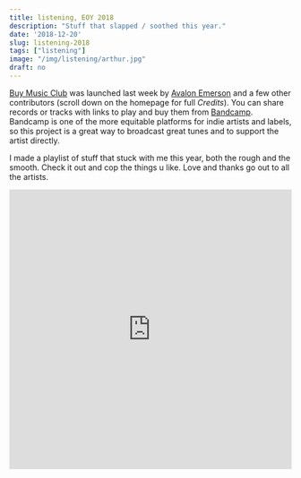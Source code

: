 ```yaml
---
title: listening, EOY 2018
description: "Stuff that slapped / soothed this year."
date: '2018-12-20'
slug: listening-2018
tags: ["listening"]
image: "/img/listening/arthur.jpg"
draft: no
---
```


[Buy Music Club](https://buymusic.club/) was launched last week by [Avalon Emerson](http://avalonemerson.com/) and a few other contributors (scroll down on the homepage for full *Credits*). You can share records or tracks with links to play and buy them from [Bandcamp](https://bandcamp.com/). Bandcamp is one of the more equitable platforms for indie artists and labels, so this project is a great way to broadcast great tunes and to support the artist directly.

I made a playlist of stuff that stuck with me this year, both the rough and the smooth. Check it out and cop the things u like. Love and thanks go out to all the artists.

<iframe src="https://buymusic.club/embed/ewen-ewens-st-that-slapped-n-soothed-in-2k18-playlist" height="500" width="100%" frameborder="0"></iframe>
